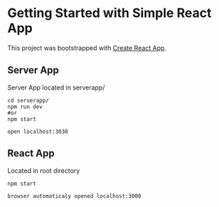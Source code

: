# Getting Started with Simple React App

This project was bootstrapped with [Create React App](https://github.com/facebook/create-react-app).

## Server App
Server App located in serverapp/
```
cd serverapp/
npm run dev
#or
npm start

open localhost:3030
```

## React App
Located in root directory
```
npm start

browser automaticaly opened localhost:3000
```